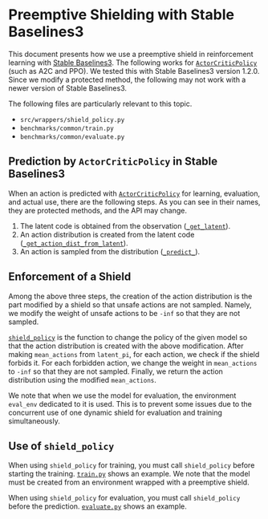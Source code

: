 # Preemptive Shielding with Stable Baselines3

This document presents how we use a preemptive shield in reinforcement learning with [Stable Baselines3](https://github.com/DLR-RM/stable-baselines3). The following works for [`ActorCriticPolicy`](https://github.com/DLR-RM/stable-baselines3/blob/v1.2.0/stable_baselines3/common/policies.py#L367) (such as A2C and PPO). We tested this with Stable Baselines3 version 1.2.0. Since we modify a protected method, the following may not work with a newer version of Stable Baselines3.

The following files are particularly relevant to this topic.

- `src/wrappers/shield_policy.py`
- `benchmarks/common/train.py`
- `benchmarks/common/evaluate.py`

## Prediction by `ActorCriticPolicy` in Stable Baselines3

When an action is predicted with [`ActorCriticPolicy`](https://github.com/DLR-RM/stable-baselines3/blob/v1.2.0/stable_baselines3/common/policies.py#L367) for learning, evaluation, and actual use, there are the following steps. As you can see in their names, they are protected methods, and the API may change.

1. The latent code is obtained from the observation ([`_get_latent`](https://github.com/DLR-RM/stable-baselines3/blob/v1.2.0/stable_baselines3/common/policies.py#L594)).
2. An action distribution is created from the latent code ([`_get_action_dist_from_latent`](https://github.com/DLR-RM/stable-baselines3/blob/v1.2.0/stable_baselines3/common/policies.py#L613)).
3. An action is sampled from the distribution ([`_predict_`](https://github.com/DLR-RM/stable-baselines3/blob/v1.2.0/stable_baselines3/common/policies.py#L639)).

## Enforcement of a Shield

Among the above three steps, the creation of the action distribution is the part modified by a shield so that unsafe actions are not sampled. Namely, we modify the weight of unsafe actions to be `-inf` so that they are not sampled.

[`shield_policy`](https://github.com/ERATOMMSD/dynamic-shielding/blob/ATVA2022/python/src/wrappers/shield_policy.py#L19) is the function to change the policy of the given model so that the action distribution is created with the above modification. After making `mean_actions` from `latent_pi`, for each action, we check if the shield forbids it. For each forbidden action, we change the weight in `mean_actions` to `-inf` so that they are not sampled. Finally, we return the action distribution using the modified `mean_actions`.

We note that when we use the model for evaluation, the environment `eval_env` dedicated to it is used. This is to prevent some issues due to the concurrent use of one dynamic shield for evaluation and training simultaneously.

## Use of `shield_policy`

When using `shield_policy` for training, you must call `shield_policy` before starting the training. [`train.py`](https://github.com/ERATOMMSD/dynamic-shielding/blob/ATVA2022/python/benchmarks/common/train.py#L275) shows an example. We note that the model must be created from an environment wrapped with a preemptive shield.

When using `shield_policy` for evaluation, you must call `shield_policy` before the prediction. [`evaluate.py`](https://github.com/ERATOMMSD/dynamic-shielding/blob/ATVA2022/python/benchmarks/common/evaluate.py) shows an example.
